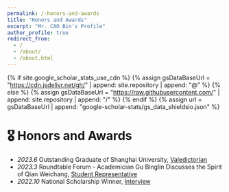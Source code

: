 ```yaml
---
permalink: /-honors-and-awards
title: "Honors and Awards"
excerpt: "Mr. CAO Bin's Profile"
author_profile: true
redirect_from: 
  - /
  - /about/
  - /about.html
---
```


{% if site.google_scholar_stats_use_cdn %}
{% assign gsDataBaseUrl = "https://cdn.jsdelivr.net/gh/" | append: site.repository | append: "@" %}
{% else %}
{% assign gsDataBaseUrl = "https://raw.githubusercontent.com/" | append: site.repository | append: "/" %}
{% endif %}
{% assign url = gsDataBaseUrl | append: "google-scholar-stats/gs_data_shieldsio.json" %}

<span class='anchor' id='-honors-and-awards'></span>


# 🎖 Honors and Awards
- *2023.6* Outstanding Graduate of Shanghai University, [Valedictorian](https://mp.weixin.qq.com/s/gtqNaz4TG2yMZvm5KLtTdg)
- *2023.3* Roundtable Forum - Academician Gu Binglin Discusses the Spirit of Qian Weichang, [Student Representative](https://mp.weixin.qq.com/s/j0duVxBSHm0QrNAQ5Df7OQ)
- *2022.10* National Scholarship Winner, [Interview](https://mp.weixin.qq.com/s/-JNh1awMfR--bfX9XA2W9w?from=message&isappinstalled=0)

